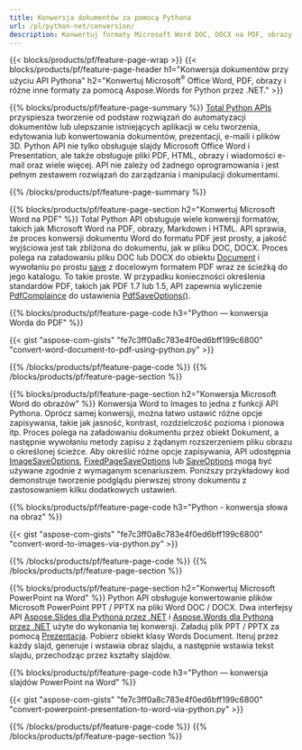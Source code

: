 ```yaml
---
title: Konwersja dokumentów za pomocą Pythona 
url: /pl/python-net/conversion/
description: Konwertuj formaty Microsoft Word DOC, DOCX na PDF, obrazy i inne, a także slajdy prezentacji, wiadomości e-mail i obrazy 3D tylko kilka linijek kodu Python.
---
```


{{< blocks/products/pf/feature-page-wrap >}}
{{< blocks/products/pf/feature-page-header h1="Konwersja dokumentów przy użyciu API Pythona" h2="Konwertuj Microsoft<sup>&reg;</sup> Office Word, PDF, obrazy i różne inne formaty za pomocą Aspose.Words for Python przez .NET." >}}

{{% blocks/products/pf/feature-page-summary %}}
[Total Python APIs](https://products.aspose.com/total/python-net/) przyspiesza tworzenie od podstaw rozwiązań do automatyzacji dokumentów lub ulepszanie istniejących aplikacji w celu tworzenia, edytowania lub konwertowania dokumentów, prezentacji, e-maili i plików 3D. Python API nie tylko obsługuje slajdy Microsoft Office Word i Presentation, ale także obsługuje pliki PDF, HTML, obrazy i wiadomości e-mail oraz wiele więcej. API nie zależy od żadnego oprogramowania i jest pełnym zestawem rozwiązań do zarządzania i manipulacji dokumentami.

{{% /blocks/products/pf/feature-page-summary  %}}

{{% blocks/products/pf/feature-page-section  h2="Konwertuj Microsoft Word na PDF" %}}
Total Python API obsługuje wiele konwersji formatów, takich jak Microsoft Word na PDF, obrazy, Markdown i HTML. API sprawia, że proces konwersji dokumentu Word do formatu PDF jest prosty, a jakość wyjściowa jest tak zbliżona do dokumentu, jak w pliku DOC, DOCX. Proces polega na załadowaniu pliku DOC lub DOCX do obiektu [Document](https://reference.aspose.com/words/python-net/aspose.words/document/) i wywołaniu po prostu [save](https://reference.aspose.com/words/python-net/aspose.words/document/save/) z docelowym formatem PDF wraz ze ścieżką do jego katalogu. To takie proste. W przypadku konieczności określenia standardów PDF, takich jak PDF 1.7 lub 1.5, API zapewnia wyliczenie [PdfComplaince](https://reference.aspose.com/words/python-net/aspose.words.saving/pdfcompliance/) do ustawienia [PdfSaveOptions()](https://reference.aspose.com/words/python-net/aspose.words.saving/pdfsaveoptions/). 

{{% blocks/products/pf/feature-page-code h3="Python — konwersja Worda do PDF" %}}

{{< gist "aspose-com-gists" "fe7c3ff0a8c783e4f0ed6bff199c6800" "convert-word-document-to-pdf-using-python.py" >}}

{{% /blocks/products/pf/feature-page-code  %}}
{{% /blocks/products/pf/feature-page-section %}}

{{% blocks/products/pf/feature-page-section  h2="Konwersja Microsoft Word do obrazów" %}}
Konwersja Word to Images to jedna z funkcji API Pythona. Oprócz samej konwersji, można łatwo ustawić różne opcje zapisywania, takie jak jasność, kontrast, rozdzielczość pozioma i pionowa itp. Proces polega na załadowaniu dokumentu przez obiekt Dokument, a następnie wywołaniu metody zapisu z żądanym rozszerzeniem pliku obrazu o określonej ścieżce. Aby określić różne opcje zapisywania, API udostępnia [ImageSaveOptions](https://reference.aspose.com/words/python-net/aspose.words.saving/imagesaveoptions/), [FixedPageSaveOptions](https://reference.aspose.com/words/python-net/aspose.words.saving/fixedpagesaveoptions/) lub [SaveOptions](https://reference.aspose.com/words/python-net/aspose.words.saving/saveoptions/) mogą być używane zgodnie z wymaganym scenariuszem. Poniższy przykładowy kod demonstruje tworzenie podglądu pierwszej strony dokumentu z zastosowaniem kilku dodatkowych ustawień.

{{% blocks/products/pf/feature-page-code h3="Python - konwersja słowa na obraz" %}}

{{< gist "aspose-com-gists" "fe7c3ff0a8c783e4f0ed6bff199c6800" "convert-word-to-images-via-python.py" >}}

{{% /blocks/products/pf/feature-page-code  %}}
{{% /blocks/products/pf/feature-page-section %}}

{{% blocks/products/pf/feature-page-section  h2="Konwertuj Microsoft PowerPoint na Word" %}}
Python API obsługuje konwertowanie plików Microsoft PowerPoint PPT / PPTX na pliki Word DOC / DOCX. Dwa interfejsy API [Aspose.Slides dla Pythona przez .NET](https://products.aspose.com/slides/python-net/) i [Aspose.Words dla Pythona przez .NET](https://products.aspose.com/words/python-net/) użyte do wykonania tej konwersji. Załaduj plik PPT / PPTX za pomocą [Prezentacja](https://reference.aspose.com/slides/python-net/aspose.slides/presentation/). Pobierz obiekt klasy Words Document. Iteruj przez każdy slajd, generuje i wstawia obraz slajdu, a następnie wstawia tekst slajdu, przechodząc przez kształty slajdów.

{{% blocks/products/pf/feature-page-code h3="Python — konwersja slajdów PowerPoint na Word" %}}

{{< gist "aspose-com-gists" "fe7c3ff0a8c783e4f0ed6bff199c6800" "convert-powerpoint-presentation-to-word-via-python.py" >}}


{{% /blocks/products/pf/feature-page-code  %}}
{{% /blocks/products/pf/feature-page-section %}}